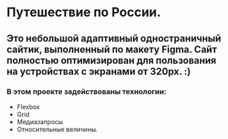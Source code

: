 # Путешествие по России.

## Это небольшой адаптивный одностраничный сайтик, выполненный по макету Figma. Сайт полностью оптимизирован для пользования на устройствах с экранами от 320px. :)

### В этом проекте задействованы технологии:

* Flexbox
* Grid
* Медиазапросы
* Относительные величины.
